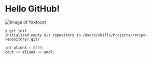 # Hello GitHub!

![Image of Yaktocat](https://octodex.github.com/images/yaktocat.png)

```
$ git init
Initialized empty Git repository in /Users/skills/Projects/recipe-repository/.git/
```

``` c++
int alienX = 5499;
cout << alienX << endl;
```
